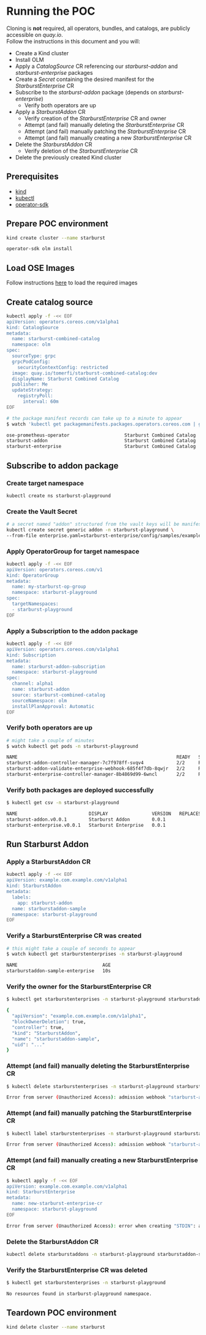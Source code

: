 # Running the POC

Cloning is **not** required, all operators, bundles, and catalogs, are publicly accessible on *quay.io*.<br/>
Follow the instructions in this document and you will:

- Create a Kind cluster
- Install OLM
- Apply a *CatalogSource* CR referencing our *starburst-addon* and *starburst-enterprise* packages
- Create a *Secret* containing the desired manifest for the *StarburstEnterprise* CR
- Subscribe to the *starburst-addon* package (depends on *starburst-enterprise*)
  - Verify both operators are up
- Apply a *StarburstAddon* CR
  - Verify creation of the *StarburstEnterprise* CR and owner
  - Attempt (and fail) manually deleting the *StarburstEnterprise* CR
  - Attempt (and fail) manually patching the *StarburstEnterprise* CR
  - Attempt (and fail) manually creating a new *StarburstEnterprise* CR
- Delete the *StarburstAddon* CR
  - Verify deletion of the *StarburstEnterprise* CR
- Delete the previously created Kind cluster

## Prerequisites

- [kind](https://kind.sigs.k8s.io/)
- [kubectl](https://kubernetes.io/docs/tasks/tools/)
- [operator-sdk](https://sdk.operatorframework.io/docs/installation/)

## Prepare POC environment

```bash
kind create cluster --name starburst
```

```bash
operator-sdk olm install
```

## Load OSE Images

Follow instructions [here](load-required-ose-images.md) to load the required images

## Create catalog source

```bash
kubectl apply -f -<< EOF
apiVersion: operators.coreos.com/v1alpha1
kind: CatalogSource
metadata:
  name: starburst-combined-catalog
  namespace: olm
spec:
  sourceType: grpc
  grpcPodConfig:
    securityContextConfig: restricted
  image: quay.io/tomerfi/starburst-combined-catalog:dev
  displayName: Starburst Combined Catalog
  publisher: Me
  updateStrategy:
    registryPoll:
      interval: 60m
EOF
```

```bash
# the package manifest records can take up to a minute to appear
$ watch 'kubectl get packagemanifests.packages.operators.coreos.com | grep "starburst\|ose"'

ose-prometheus-operator                    Starburst Combined Catalog   45s
starburst-addon                            Starburst Combined Catalog   45s
starburst-enterprise                       Starburst Combined Catalog   45s
```

## Subscribe to addon package

### Create target namespace

```bash
kubectl create ns starburst-playground
```

### Create the Vault Secret

```bash
# a secret named "addon" structured from the vault keys will be manifested by osd
kubectl create secret generic addon -n starburst-playground \
--from-file enterprise.yaml=starburst-enterprise/config/samples/example.com_v1alpha1_starburstenterprise.yaml
```

### Apply OperatorGroup for target namespace

```bash
kubectl apply -f -<< EOF
apiVersion: operators.coreos.com/v1
kind: OperatorGroup
metadata:
  name: my-starburst-op-group
  namespace: starburst-playground
spec:
  targetNamespaces:
  - starburst-playground
EOF
```

### Apply a Subscription to the addon package

```bash
kubectl apply -f -<< EOF
apiVersion: operators.coreos.com/v1alpha1
kind: Subscription
metadata:
  name: starburst-addon-subscription
  namespace: starburst-playground
spec:
  channel: alpha1
  name: starburst-addon
  source: starburst-combined-catalog
  sourceNamespace: olm
  installPlanApproval: Automatic
EOF
```

### Verify both operators are up

```bash
# might take a couple of minutes
$ watch kubectl get pods -n starburst-playground

NAME                                                          READY   STATUS    RESTARTS   AGE
starburst-addon-controller-manager-7c7f978ff-svqv4            2/2     Running   0          51s
starburst-addon-validate-enterprise-webhook-685f4f7db-8qwjr   2/2     Running   0          51s
starburst-enterprise-controller-manager-8b4869d99-6wncl       2/2     Running   0          54s
```

### Verify both packages are deployed successfully

```bash
$ kubectl get csv -n starburst-playground

NAME                          DISPLAY                VERSION   REPLACES   PHASE
starburst-addon.v0.0.1        Starburst Addon        0.0.1                Succeeded
starburst-enterprise.v0.0.1   Starburst Enterprise   0.0.1                Succeeded
```

## Run Starburst Addon

### Apply a StarburstAddon CR

```bash
kubectl apply -f -<< EOF
apiVersion: example.com.example.com/v1alpha1
kind: StarburstAddon
metadata:
  labels:
    app: starburst-addon
  name: starburstaddon-sample
  namespace: starburst-playground
EOF
```

### Verify a StarburstEnterprise CR was created

```bash
# this might take a couple of seconds to appear
$ watch kubectl get starburstenterprises -n starburst-playground

NAME                               AGE
starburstaddon-sample-enterprise   10s
```

### Verify the owner for the StarburstEnterprise CR

```bash
$ kubectl get starburstenterprises -n starburst-playground starburstaddon-sample-enterprise -o jsonpath='{.metadata.ownerReferences[0]}' | jq

{
  "apiVersion": "example.com.example.com/v1alpha1",
  "blockOwnerDeletion": true,
  "controller": true,
  "kind": "StarburstAddon",
  "name": "starburstaddon-sample",
  "uid": "..."
}
```

### Attempt (and fail) manually deleting the StarburstEnterprise CR

```bash
$ kubectl delete starburstenterprises -n starburst-playground starburstaddon-sample-enterprise

Error from server (Unauthorized Access): admission webhook "starburst-addon-validate-enterprise-webhook.example.com.example.com" denied the request: DELETE not allowed
```

### Attempt (and fail) manually patching the StarburstEnterprise CR

```bash
$ kubectl label starburstenterprises -n starburst-playground starburstaddon-sample-enterprise  someKey=someValue

Error from server (Unauthorized Access): admission webhook "starburst-addon-validate-enterprise-webhook.example.com.example.com" denied the request: UPDATE not allowed
```

### Attempt (and fail) manually creating a new StarburstEnterprise CR

```bash
$ kubectl apply -f -<< EOF
apiVersion: example.com.example.com/v1alpha1
kind: StarburstEnterprise
metadata:
  name: new-starburst-enterprise-cr
  namespace: starburst-playground
EOF

Error from server (Unauthorized Access): error when creating "STDIN": admission webhook "starburst-addon-validate-enterprise-webhook.example.com.example.com" denied the request: CREATE not allowed
```

### Delete the StarburstAddon CR

```bash
kubectl delete starburstaddons -n starburst-playground starburstaddon-sample
```

### Verify the StarburstEnterprise CR was deleted

```bash
$ kubectl get starburstenterprises -n starburst-playground

No resources found in starburst-playground namespace.
```

## Teardown POC environment

```bash
kind delete cluster --name starburst
```
